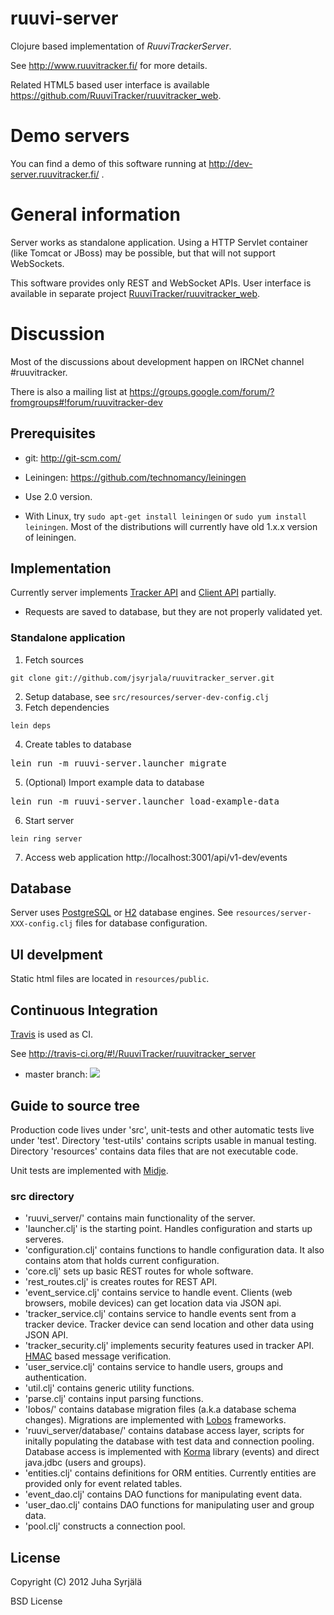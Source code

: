 # ruuvi-server

Clojure based implementation of *RuuviTrackerServer*.

See http://www.ruuvitracker.fi/ for more details.

Related HTML5 based user interface is available https://github.com/RuuviTracker/ruuvitracker_web.

# Demo servers

You can find a demo of  this software running at http://dev-server.ruuvitracker.fi/ .

# General information

Server works as standalone application. Using a HTTP Servlet container (like Tomcat or JBoss) may be possible, but that will not support WebSockets.

This software provides only REST and WebSocket APIs. User interface is available in separate project 
[RuuviTracker/ruuvitracker_web](https://github.com/RuuviTracker/ruuvitracker_web).

# Discussion

Most of the discussions about development happen on IRCNet channel #ruuvitracker.

There is also a mailing list at https://groups.google.com/forum/?fromgroups#!forum/ruuvitracker-dev

## Prerequisites

* git: http://git-scm.com/

* Leiningen: https://github.com/technomancy/leiningen
 * Use 2.0 version.
 * With Linux, try ```sudo apt-get install leiningen``` or ```sudo yum install leiningen```. Most of the distributions will currently have old 1.x.x version of leiningen.

## Implementation

Currently server implements [Tracker API](http://wiki.ruuvitracker.fi/wiki/Tracker-API) and [Client API](http://wiki.ruuvitracker.fi/wiki/Client-API) partially.

* Requests are saved to database, but they are not properly validated yet.

### Standalone application

1. Fetch sources
```
git clone git://github.com/jsyrjala/ruuvitracker_server.git
```
2. Setup database, see ```src/resources/server-dev-config.clj```
3. Fetch dependencies
```
lein deps
```
4. Create tables to database
<pre>
lein run -m ruuvi-server.launcher migrate
</pre>

5. (Optional) Import example data to database
<pre>
lein run -m ruuvi-server.launcher load-example-data
</pre>
6. Start server
```
lein ring server
```
7. Access web application
http://localhost:3001/api/v1-dev/events

## Database

Server uses [PostgreSQL](http://www.postgresql.org/) or [H2](http://www.h2database.com/) database engines. See `resources/server-XXX-config.clj` files for database configuration.

## UI develpment

Static html files are located in ```resources/public```.

## Continuous Integration

[Travis](http://travis-ci.org/) is used as CI.

See http://travis-ci.org/#!/RuuviTracker/ruuvitracker_server

* master branch: <img src="https://secure.travis-ci.org/RuuviTracker/ruuvitracker_server.png?branch=master"/>

## Guide to source tree

Production code lives under 'src', unit-tests and other automatic tests live under 'test'. Directory 'test-utils' contains scripts usable in manual testing. Directory 'resources' contains data files that are not executable code.

Unit tests are implemented with [Midje](https://github.com/marick/Midje).

### src directory

* 'ruuvi_server/' contains main functionality of the server.
 * 'launcher.clj' is the starting point. Handles configuration and starts up serveres.
 * 'configuration.clj' contains functions to handle configuration data. It also contains atom that holds current configuration.
 * 'core.clj' sets up basic REST routes for whole software.
 * 'rest_routes.clj' is creates routes for REST API.
 * 'event_service.clj' contains service to handle event. Clients (web browsers, mobile devices) can get location data via JSON api.
 * 'tracker_service.clj' contains service to handle events sent from a tracker device. Tracker device can send location and other data using JSON API. 
 * 'tracker_security.clj' implements security features used in tracker API. [HMAC](http://en.wikipedia.org/wiki/HMAC) based message verification. 
 * 'user_service.clj'  contains service to handle users, groups and authentication.
 * 'util.clj' contains generic utility functions.
 * 'parse.clj' contains input parsing functions.
* 'lobos/' contains database migration files (a.k.a database schema changes). Migrations are implemented with [Lobos](https://github.com/budu/lobos) frameworks.
* 'ruuvi_server/database/' contains database access layer, scripts for initally populating the database with test data and connection pooling. Database access is implemented with [Korma](http://sqlkorma.com/) library (events) and direct java.jdbc (users and groups).
 * 'entities.clj' contains definitions for ORM entities. Currently entities are provided only for event related tables.
 * 'event_dao.clj' contains DAO functions for manipulating event data.
 * 'user_dao.clj' contains DAO functions for manipulating user and group data.
 * 'pool.clj' constructs a connection pool.

## License

Copyright (C) 2012 Juha Syrjälä

BSD License

